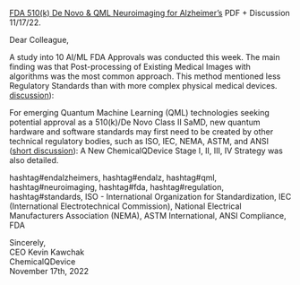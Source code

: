 [FDA 510(k) De Novo & QML Neuroimaging for Alzheimer’s](https://www.chemicalqdevice.com/fda-510kde-novo-qml-neuroimaging-for-alzheimers) PDF + Discussion 11/17/22.

Dear Colleague,

A study into 10 AI/ML FDA Approvals was conducted this week. The main finding was that Post-processing of Existing Medical Images with algorithms was the most common approach. This method mentioned less Regulatory Standards than with more complex physical medical devices. [discussion](https://www.youtube.com/watch?v=UsRKOqn3POA&t=3s)): 

For emerging Quantum Machine Learning (QML) technologies seeking potential approval as a 510(k)/De Novo Class II SaMD, new quantum hardware and software standards may first need to be created by other technical regulatory bodies, such as ISO, IEC, NEMA, ASTM, and ANSI ([short discussion](https://www.youtube.com/watch?v=7BylYBoSvEg)): 
A New ChemicalQDevice Stage I, II, III, IV Strategy was also detailed.

hashtag#endalzheimers, hashtag#endalz, hashtag#qml, hashtag#neuroimaging, hashtag#fda, hashtag#regulation, hashtag#standards, ISO - International Organization for Standardization, IEC (International Electrotechnical Commission), National Electrical Manufacturers Association (NEMA), ASTM International, ANSI Compliance, FDA

Sincerely, <br>
CEO Kevin Kawchak <br>
ChemicalQDevice <br>
November 17th, 2022 <br>
